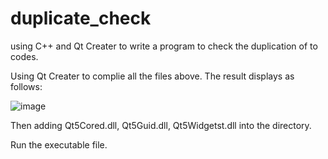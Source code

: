 # duplicate_check
using C++ and Qt Creater to write a program to check the duplication of to codes.

Using Qt Creater to complie all the files above. The result displays as follows:

![image](http://github.com/shengahoG/duplicate_check/raw/master/readme.PNG)

Then adding Qt5Cored.dll, Qt5Guid.dll, Qt5Widgetst.dll into the directory.

Run the executable file.
